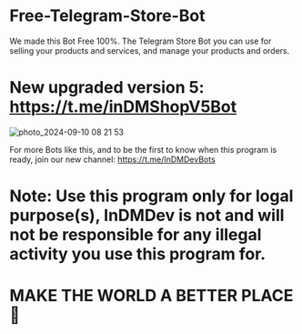 # Free-Telegram-Store-Bot
We made this Bot Free 100%.
The Telegram Store Bot you can use for selling your products and services, and manage your products and orders.


# New upgraded version 5: https://t.me/inDMShopV5Bot


![photo_2024-09-10 08 21 53](https://github.com/user-attachments/assets/c46020b2-5205-4d9d-a515-b6612f99da16)


For more Bots like this, and to be the first to know when this program is ready, join our new channel: https://t.me/InDMDevBots

# Note: Use this program only for logal purpose(s), InDMDev is not and will not be responsible for any illegal activity you use this program for.
# MAKE THE WORLD A BETTER PLACE 🙏
